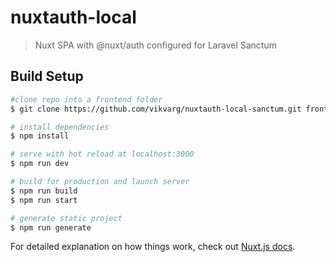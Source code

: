 # nuxtauth-local

> Nuxt SPA with @nuxt/auth configured for Laravel Sanctum

## Build Setup

```bash
#clone repo into a frontend folder
$ git clone https://github.com/vikvarg/nuxtauth-local-sanctum.git frontend

# install dependencies
$ npm install

# serve with hot reload at localhost:3000
$ npm run dev

# build for production and launch server
$ npm run build
$ npm run start

# generate static project
$ npm run generate
```

For detailed explanation on how things work, check out [Nuxt.js docs](https://nuxtjs.org).
